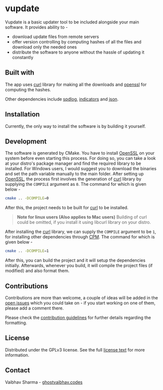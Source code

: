 # vupdate

Vupdate is a basic updater tool to be included alongside your main software. It provides ability to - 
* download update files from remote servers
* offer version controlling by computing hashes of all the files and download only the needed ones
* distribute the software to anyone without the hassle of updating it constantly

## Built with

The app uses [curl](https://github.com/curl/curl) library for making all the downloads and [openssl](https://github.com/openssl/openssl) for computing the hashes.

Other dependencies include [spdlog](https://github.com/gabime/spdlog), [indicators](https://github.com/p-ranav/indicators) and [json](https://github.com/nlohmann/json).

## Installation

Currently, the only way to install the software is by building it yourself.

## Development

The software is generated by CMake. You have to install [OpenSSL](https://github.com/openssl/openssl) on your system before even starting this process. For doing so, you can take a look at your distro's package manager and find the required library to be installed. For Windows users, I would suggest you to download the binaries and set the path variable manually to the main folder. After setting up [OpenSSL](https://github.com/openssl/openssl), the process first involves the generation of [curl](https://github.com/curl/curl) library by supplying the `COMPILE` argument as `0`. The command for which is given below - 

```sh
cmake .. -DCOMPILE=0
```

After this, the project needs to be built for [curl](https://github.com/curl/curl) to be installed.

> **Note for linux users (Also applies to Mac users)**
> Building of curl could be omitted, if you install it using libcurl library on your distro.

After installing the [curl](https://github.com/curl/curl) library, we can supply the `COMPILE` argument to be `1`, for installing other dependencies through [CPM](https://github.com/cpm-cmake/CPM.cmake). The command for which is given below -

```sh
cmake .. -DCOMPILE=1
```

After this, you can build the project and it will setup the dependencies initially. Afterwards, whenever you build, it will compile the project files (if modified) and also format them.

## Contributions

Contributions are more than welcome, a couple of ideas will be added in the [open issues](https://github.com/GhostVaibhav/vupdate/issues?q=is%3Aopen) which you could take on - if you start working on one of them, please add a comment there.

Please check the [contribution guidelines]() for further details regarding the formatting.

## License

Distributed under the GPLv3 license. See the full [license text](https://github.com/GhostVaibhav/vupdate/blob/main/LICENSE) for more information.

## Contact

Vaibhav Sharma - [ghostvaibhav.codes](https://ghostvaibhav.codes)
